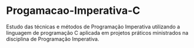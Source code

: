 # Progamacao-Imperativa-C
Estudo das técnicas e métodos de Programação Imperativa utilizando a linguagem de programação C aplicada em projetos práticos ministrados na disciplina de Programação Imperativa.
